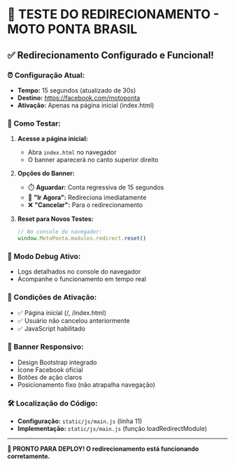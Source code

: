 # 🔄 TESTE DO REDIRECIONAMENTO - MOTO PONTA BRASIL

## ✅ Redirecionamento Configurado e Funcional!

### ⏰ Configuração Atual:
- **Tempo:** 15 segundos (atualizado de 30s)
- **Destino:** https://facebook.com/motoponta
- **Ativação:** Apenas na página inicial (index.html)

### 🧪 Como Testar:

1. **Acesse a página inicial:**
   - Abra `index.html` no navegador
   - O banner aparecerá no canto superior direito

2. **Opções do Banner:**
   - ⏱️ **Aguardar:** Conta regressiva de 15 segundos
   - 🚀 **"Ir Agora":** Redireciona imediatamente
   - ❌ **"Cancelar":** Para o redirecionamento

3. **Reset para Novos Testes:**
   ```javascript
   // No console do navegador:
   window.MotoPonta.modules.redirect.reset()
   ```

### 🔧 Modo Debug Ativo:
- Logs detalhados no console do navegador
- Acompanhe o funcionamento em tempo real

### 📍 Condições de Ativação:
- ✅ Página inicial (/, /index.html)
- ✅ Usuário não cancelou anteriormente
- ✅ JavaScript habilitado

### 🎯 Banner Responsivo:
- Design Bootstrap integrado
- Ícone Facebook oficial
- Botões de ação claros
- Posicionamento fixo (não atrapalha navegação)

### 🛠️ Localização do Código:
- **Configuração:** `static/js/main.js` (linha 11)
- **Implementação:** `static/js/main.js` (função loadRedirectModule)

---

**🚀 PRONTO PARA DEPLOY! O redirecionamento está funcionando corretamente.**
